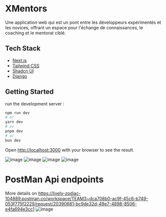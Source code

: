 # XMentors 
Une application web qui est un pont entre les développeurs expérimentés et les novices, offrant un espace pour l'échange de connaissances, le coaching et le mentorat ciblé.

## Tech Stack

- [Next.js](https://nextjs.org/)
- [Tailwind CSS](https://tailwindcss.com/)
- [Shadcn UI](http://daisyui.com)
- [Django](https://www.djangoproject.com/)
## Getting Started

run the development  server :

```bash
npm run dev
# or
yarn dev
# or
pnpm dev
# or
bun dev
```

Open [http://localhost:3000](http://localhost:3000) with your browser to see the result.

![image](https://github.com/tdevcommunity/h23_team3/assets/63166764/9dfc6d4f-6703-4eda-9052-f63ce0b7a34b)
![image](https://github.com/tdevcommunity/h23_team3/assets/63166764/5b5d8edf-8c08-4ac8-8bc0-b3f42c668be2)
![image](https://github.com/tdevcommunity/h23_team3/assets/63166764/57a55d10-aded-4cac-91e5-f1768ea2df9f)
![image](https://github.com/tdevcommunity/h23_team3/assets/63166764/2edf0262-ae15-448a-a230-409d17f01694)

# PostMan Api endpoints 
More details on https://lively-zodiac-104889.postman.co/workspace/TEAM3~dca708b0-ac9f-45c6-b749-053f775f2229/request/20390681-bc9de32d-49e7-4898-8506-e4fa694e3cc1
![image](https://github.com/tdevcommunity/h23_team3/assets/63166764/699bb378-9dab-44fb-8cea-fa7fda65de6d)




